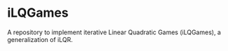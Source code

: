 # iLQGames
A repository to implement iterative Linear Quadratic Games (iLQGames), a generalization of iLQR. 
